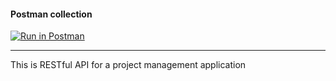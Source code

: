 #### Postman collection
[![Run in Postman](https://run.pstmn.io/button.svg)](https://app.getpostman.com/run-collection/e741269e7658232bddda)
***

This is RESTful API for a project management application
